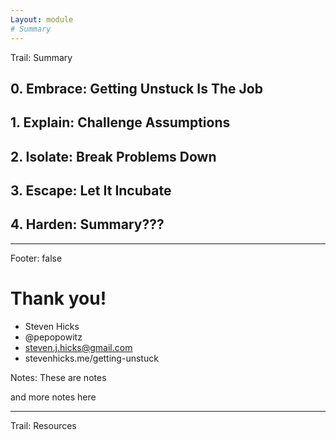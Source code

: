 ```yaml
---
Layout: module
# Summary
---
```


Trail: Summary

## 0. **Embrace**: Getting Unstuck **Is The Job**

## 1. **Explain**: Challenge Assumptions

<!-- .element: class="fragment" -->

## 2. **Isolate**: Break Problems Down

<!-- .element: class="fragment" -->

## 3. **Escape**: Let It Incubate

<!-- .element: class="fragment" -->

## 4. **Harden**: Summary???

<!-- .element: class="fragment" -->

---

Footer: false

<!-- .slide: data-background="/images/title.jpg" class="title" -->

# Thank you!

- Steven Hicks
- @pepopowitz
- steven.j.hicks@gmail.com
- stevenhicks.me/getting-unstuck

Notes: These are notes

and more notes here

---

Trail: Resources

